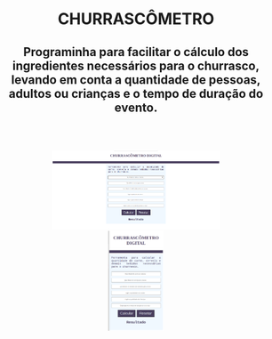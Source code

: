 <div align="center">

# CHURRASCÔMETRO 

## Programinha para facilitar o cálculo dos ingredientes necessários para o churrasco, levando em conta a quantidade de pessoas, adultos ou crianças e o tempo de duração do evento.
</div>



<br><br>

<div align="center">
    <img width="60%" src="./public/img.png" alt="print churrascômetro"><br>
    <img width="20%" src="./public/imgres.png" alt="print churrascômetro responsivo">
</div>
